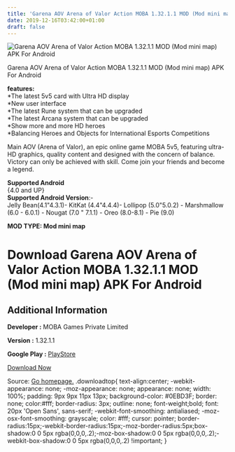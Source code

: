 ```yaml
---
title: 'Garena AOV Arena of Valor Action MOBA 1.32.1.1 MOD (Mod mini map) APK For Android'
date: 2019-12-16T03:42:00+01:00
draft: false
---
```


![Garena AOV Arena of Valor Action MOBA 1.32.1.1 MOD (Mod mini map) APK For Android](https://i2.wp.com/apkhome.net/wp-content/uploads/2019/11/Garena-AOV-Arena-of-Valor-Action-MOBA.png "Garena AOV Arena of Valor Action MOBA 1.32.1.1 MOD (Mod mini map) APK For Android")

  

Garena AOV Arena of Valor Action MOBA 1.32.1.1 MOD (Mod mini map) APK For Android

**features:**  
\*The latest 5v5 card with Ultra HD display  
\*New user interface  
\*The latest Rune system that can be upgraded  
\*The latest Arcana system that can be upgraded  
\*Show more and more HD heroes  
\*Balancing Heroes and Objects for International Esports Competitions

Main AOV (Arena of Valor), an epic online game MOBA 5v5, featuring ultra-HD graphics, quality content and designed with the concern of balance. Victory can only be achieved with skill. Come join your friends and become a legend.

**Supported Android**  
{4.0 and UP}  
**Supported Android Version**:-  
Jelly Bean(4.1"4.3.1)- KitKat (4.4"4.4.4)- Lollipop (5.0"5.0.2) - Marshmallow (6.0 - 6.0.1) - Nougat (7.0 " 7.1.1) - Oreo (8.0-8.1) - Pie (9.0)

**MOD TYPE: Mod mini map**

Download Garena AOV Arena of Valor Action MOBA 1.32.1.1 MOD (Mod mini map) APK For Android
==========================================================================================

Additional Information
----------------------

**Developer :** MOBA Games Private Limited

**Version :** 1.32.1.1

**Google Play :** [PlayStore](https://play.google.com/store/apps/details?id=com.garena.game.kgid)

  

[Download Now](https://store4app.co/post/garena-aov-arena-of-valor-action-moba-1-32-1-1-mod-mod-mini-map-apk-for-android_1574618342)

  
Source: [Go homepage.](https://store4app.co/post/garena-aov-arena-of-valor-action-moba-1-32-1-1-mod-mod-mini-map-apk-for-android_1574618342) .downloadtop{ text-align:center; -webkit-appearance: none; -moz-appearance: none; appearance: none; width: 100%; padding: 9px 9px 11px 13px; background-color: #0EBD3F; border: none; color:#fff; border-radius: 3px; outline: none; font-weight;bold; font: 20px 'Open Sans', sans-serif; -webkit-font-smoothing: antialiased; -moz-osx-font-smoothing: grayscale; color: #fff; cursor: pointer; border-radius:15px;-webkit-border-radius:15px;-moz-border-radius:5px;box-shadow:0 0 5px rgba(0,0,0,.2);-moz-box-shadow:0 0 5px rgba(0,0,0,.2);-webkit-box-shadow:0 0 5px rgba(0,0,0,.2) !important; }